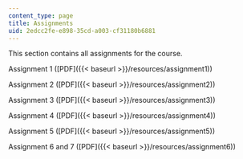 ```yaml
---
content_type: page
title: Assignments
uid: 2edcc2fe-e898-35cd-a003-cf31180b6881
---
```


This section contains all assignments for the course.

Assignment 1 ([PDF]({{< baseurl >}}/resources/assignment1))

Assignment 2 ([PDF]({{< baseurl >}}/resources/assignment2))

Assignment 3 ([PDF]({{< baseurl >}}/resources/assignment3))

Assignment 4 ([PDF]({{< baseurl >}}/resources/assignment4))

Assignment 5 ([PDF]({{< baseurl >}}/resources/assignment5))

Assignment 6 and 7 ([PDF]({{< baseurl >}}/resources/assignment6))